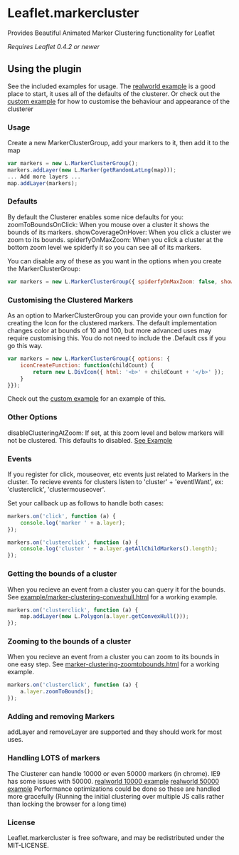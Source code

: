 Leaflet.markercluster
=====================

Provides Beautiful Animated Marker Clustering functionality for Leaflet

*Requires Leaflet 0.4.2 or newer*

## Using the plugin
See the included examples for usage.
The [realworld example](http://danzel.github.com/Leaflet.markercluster/example/marker-clustering-realworld.388.html) is a good place to start, it uses all of the defaults of the clusterer.
Or check out the [custom example](http://danzel.github.com/Leaflet.markercluster/example/marker-clustering-custom.html) for how to customise the behaviour and appearance of the clusterer

### Usage
Create a new MarkerClusterGroup, add your markers to it, then add it to the map

```javascript
var markers = new L.MarkerClusterGroup();
markers.addLayer(new L.Marker(getRandomLatLng(map)));
... Add more layers ...
map.addLayer(markers);
```

### Defaults
By default the Clusterer enables some nice defaults for you:
zoomToBoundsOnClick: When you mouse over a cluster it shows the bounds of its markers.
showCoverageOnHover: When you click a cluster we zoom to its bounds.
spiderfyOnMaxZoom: When you click a cluster at the bottom zoom level we spiderfy it so you can see all of its markers.

You can disable any of these as you want in the options when you create the MarkerClusterGroup:
```javascript
var markers = new L.MarkerClusterGroup({ spiderfyOnMaxZoom: false, showCoverageOnHover: false, zoomToBoundsOnClick: false });
```

### Customising the Clustered Markers
As an option to MarkerClusterGroup you can provide your own function for creating the Icon for the clustered markers.
The default implementation changes color at bounds of 10 and 100, but more advanced uses may require customising this.
You do not need to include the .Default css if you go this way.

```javascript
var markers = new L.MarkerClusterGroup({ options: {
	iconCreateFunction: function(childCount) {
		return new L.DivIcon({ html: '<b>' + childCount + '</b>' });
	}
}});
```
Check out the [custom example](http://danzel.github.com/Leaflet.markercluster/example/marker-clustering-custom.html) for an example of this.

### Other Options
disableClusteringAtZoom: If set, at this zoom level and below markers will not be clustered. This defaults to disabled. [See Example](http://danzel.github.com/Leaflet.markercluster/example/marker-clustering-realworld-maxzoom.388.html)


### Events
If you register for click, mouseover, etc events just related to Markers in the cluster.
To recieve events for clusters listen to 'cluster' + 'eventIWant', ex: 'clusterclick', 'clustermouseover'.

Set your callback up as follows to handle both cases:

```javascript
markers.on('click', function (a) {
	console.log('marker ' + a.layer);
});

markers.on('clusterclick', function (a) {
	console.log('cluster ' + a.layer.getAllChildMarkers().length);
});
```

### Getting the bounds of a cluster
When you recieve an event from a cluster you can query it for the bounds.
See [example/marker-clustering-convexhull.html](http://danzel.github.com/Leaflet.markercluster/example/marker-clustering-convexhull.html) for a working example.
```javascript
markers.on('clusterclick', function (a) {
	map.addLayer(new L.Polygon(a.layer.getConvexHull()));
});
```

### Zooming to the bounds of a cluster
When you recieve an event from a cluster you can zoom to its bounds in one easy step.
See [marker-clustering-zoomtobounds.html](http://danzel.github.com/Leaflet.markercluster/example/marker-clustering-zoomtobounds.html) for a working example.
```javascript
markers.on('clusterclick', function (a) {
	a.layer.zoomToBounds();
});
```

### Adding and removing Markers
addLayer and removeLayer are supported and they should work for most uses.

### Handling LOTS of markers
The Clusterer can handle 10000 or even 50000 markers (in chrome). IE9 has some issues with 50000.
[realworld 10000 example](http://danzel.github.com/Leaflet.markercluster/example/marker-clustering-realworld.10000.html)
[realworld 50000 example](http://danzel.github.com/Leaflet.markercluster/example/marker-clustering-realworld.50000.html)
Performance optimizations could be done so these are handled more gracefully (Running the initial clustering over multiple JS calls rather than locking the browser for a long time)

### License

Leaflet.markercluster is free software, and may be redistributed under the MIT-LICENSE.
